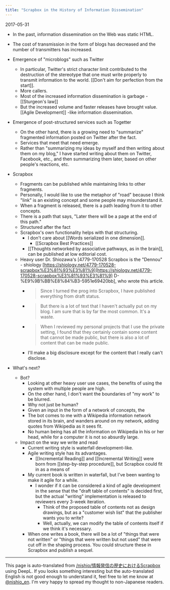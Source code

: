 ```yaml
---
title: "Scrapbox in the History of Information Dissemination"
---
```


2017-05-31
- In the past, information dissemination on the Web was static HTML.
- The cost of transmission in the form of blogs has decreased and the number of transmitters has increased.
- Emergence of "microblogs" such as Twitter
    - In particular, Twitter's strict character limit contributed to the destruction of the stereotype that one must write properly to transmit information to the world. [[Don't aim for perfection from the start]].
    - More callers.
    - Most of the increased information dissemination is garbage
            - [[Sturgeon's law]]
    - But the increased volume and faster releases have brought value. [[Agile Development]] -like information dissemination.
- Emergence of post-structured services such as Togetter
    - On the other hand, there is a growing need to "summarize" fragmented information posted on Twitter after the fact.
    - Services that meet that need emerge.
    - Rather than "summarizing my ideas by myself and then writing about them on my blog," I have started writing about them on Twitter, Facebook, etc., and then summarizing them later, based on other people's reactions, etc.
- Scrapbox
    - Fragments can be published while maintaining links to other fragments.
    - Personally, I would like to use the metaphor of "road" because I think "link" is an existing concept and some people may misunderstand it.
    - When a fragment is released, there is a path leading from it to other concepts.
    - There is a path that says, "Later there will be a page at the end of this path."
    - Structured after the fact
    - Scrapbox's own functionality helps with that structuring.
        - I don't care about [[Words serialized in one dimension]].
            - [[Scrapbox Best Practices]]
        - [[Thoughts networked by associative pathways, as in the brain]], can be published at low editorial cost.
    - Heavy user Dr. Shiozawa's [4779-170528 Scrapbox is the "Dennou" - shiology [https://shiology.net/4779-170528-scrapbox%E3%81%93%E3%81%9](https://shiology.net/4779-170528-scrapbox%E3%81%93%E3%81%9) D-%E9%9B%BB%E8%84%B3-5951e69420bb], who wrote this article.
        - > Since I turned the prog into Scrapbox, I have published everything from draft status.
        - >  But there is a lot of text that I haven't actually put on my blog. I am sure that is by far the most common. It's a waste.
        - > When I reviewed my personal projects that I use the private setting, I found that they certainly contain some content that cannot be made public, but there is also a lot of content that can be made public.
        - I'll make a big disclosure except for the content that I really can't disclose.

- What's next?
    - Bot?
        - Looking at other heavy user use cases, the benefits of using the system with multiple people are high.
        - On the other hand, I don't want the boundaries of "my work" to be blurred.
        - Why not just be human?
        - Given an input in the form of a network of concepts, the
        - The bot comes to me with a Wikipedia information network stored in its brain, and wanders around on my network, adding quotes from Wikipedia as it sees fit.
        - No human being has all the information on Wikipedia in his or her head, while for a computer it is not so absurdly large.
    - Impact on the way we write and read
        - Current writing style is waterfall development-like.
        - Agile writing style has its advantages.
            - [[Incremental Reading]] and [[Incremental Writing]] were born from [[step-by-step procedure]], but Scrapbox could fit in as a means of
        - My current book is written in waterfall, but I've been wanting to make it agile for a while.
            - I wonder if it can be considered a kind of agile development in the sense that the "draft table of contents" is decided first, but the actual "writing" implementation is released to reviewers every 3-week iteration.
                - Think of the proposed table of contents not as design drawings, but as a "customer wish list" that the publisher wants you to write?
                - Well, actually, we can modify the table of contents itself if we think it's necessary.
        - When one writes a book, there will be a lot of "things that were not written" or "things that were written but not used" that were cut off in the shaping process. You could structure these in Scrapbox and publish a sequel.
---
This page is auto-translated from [/nishio/情報発信の歴史におけるScrapbox](https://scrapbox.io/nishio/情報発信の歴史におけるScrapbox) using DeepL. If you looks something interesting but the auto-translated English is not good enough to understand it, feel free to let me know at [@nishio_en](https://twitter.com/nishio_en). I'm very happy to spread my thought to non-Japanese readers.